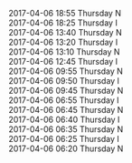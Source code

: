2017-04-06 18:55 Thursday  N  
2017-04-06 18:25 Thursday  I  
2017-04-06 13:40 Thursday  N  
2017-04-06 13:20 Thursday  I  
2017-04-06 13:10 Thursday  N  
2017-04-06 12:45 Thursday  I  
2017-04-06 09:55 Thursday  N  
2017-04-06 09:50 Thursday  I  
2017-04-06 09:45 Thursday  N  
2017-04-06 06:55 Thursday  I  
2017-04-06 06:45 Thursday  N  
2017-04-06 06:40 Thursday  I  
2017-04-06 06:35 Thursday  N  
2017-04-06 06:25 Thursday  I  
2017-04-06 06:20 Thursday  N  
